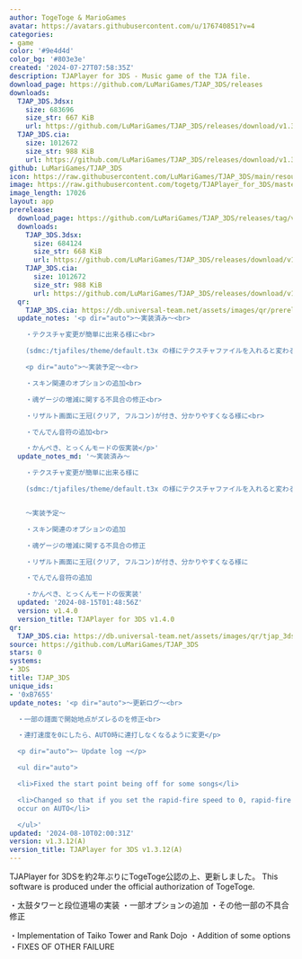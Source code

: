 ```yaml
---
author: TogeToge & MarioGames
avatar: https://avatars.githubusercontent.com/u/176740851?v=4
categories:
- game
color: '#9e4d4d'
color_bg: '#803e3e'
created: '2024-07-27T07:58:35Z'
description: TJAPlayer for 3DS - Music game of the TJA file.
download_page: https://github.com/LuMariGames/TJAP_3DS/releases
downloads:
  TJAP_3DS.3dsx:
    size: 683696
    size_str: 667 KiB
    url: https://github.com/LuMariGames/TJAP_3DS/releases/download/v1.3.12%28A%29/TJAP_3DS.3dsx
  TJAP_3DS.cia:
    size: 1012672
    size_str: 988 KiB
    url: https://github.com/LuMariGames/TJAP_3DS/releases/download/v1.3.12%28A%29/TJAP_3DS.cia
github: LuMariGames/TJAP_3DS
icon: https://raw.githubusercontent.com/LuMariGames/TJAP_3DS/main/resource/icon.png
image: https://raw.githubusercontent.com/togetg/TJAPlayer_for_3DS/master/resource/banner.png
image_length: 17026
layout: app
prerelease:
  download_page: https://github.com/LuMariGames/TJAP_3DS/releases/tag/v1.4.0
  downloads:
    TJAP_3DS.3dsx:
      size: 684124
      size_str: 668 KiB
      url: https://github.com/LuMariGames/TJAP_3DS/releases/download/v1.4.0/TJAP_3DS.3dsx
    TJAP_3DS.cia:
      size: 1012672
      size_str: 988 KiB
      url: https://github.com/LuMariGames/TJAP_3DS/releases/download/v1.4.0/TJAP_3DS.cia
  qr:
    TJAP_3DS.cia: https://db.universal-team.net/assets/images/qr/prerelease/tjap_3ds-cia.png
  update_notes: '<p dir="auto">〜実装済み〜<br>

    ・テクスチャ変更が簡単に出来る様に<br>

    (sdmc:/tjafiles/theme/default.t3x の様にテクスチャファイルを入れると変わる)</p>

    <p dir="auto">〜実装予定〜<br>

    ・スキン関連のオプションの追加<br>

    ・魂ゲージの増減に関する不具合の修正<br>

    ・リザルト画面に王冠(クリア, フルコン)が付き、分かりやすくなる様に<br>

    ・でんでん音符の追加<br>

    ・かんぺき、とっくんモードの仮実装</p>'
  update_notes_md: '〜実装済み〜

    ・テクスチャ変更が簡単に出来る様に

    (sdmc:/tjafiles/theme/default.t3x の様にテクスチャファイルを入れると変わる)


    〜実装予定〜

    ・スキン関連のオプションの追加

    ・魂ゲージの増減に関する不具合の修正

    ・リザルト画面に王冠(クリア, フルコン)が付き、分かりやすくなる様に

    ・でんでん音符の追加

    ・かんぺき、とっくんモードの仮実装'
  updated: '2024-08-15T01:48:56Z'
  version: v1.4.0
  version_title: TJAPlayer for 3DS v1.4.0
qr:
  TJAP_3DS.cia: https://db.universal-team.net/assets/images/qr/tjap_3ds-cia.png
source: https://github.com/LuMariGames/TJAP_3DS
stars: 0
systems:
- 3DS
title: TJAP_3DS
unique_ids:
- '0xB7655'
update_notes: '<p dir="auto">〜更新ログ〜<br>

  ・一部の譜面で開始地点がズレるのを修正<br>

  ・連打速度を0にしたら、AUTO時に連打しなくなるように変更</p>

  <p dir="auto">~ Update log ~</p>

  <ul dir="auto">

  <li>Fixed the start point being off for some songs</li>

  <li>Changed so that if you set the rapid-fire speed to 0, rapid-fire will no longer
  occur on AUTO</li>

  </ul>'
updated: '2024-08-10T02:00:31Z'
version: v1.3.12(A)
version_title: TJAPlayer for 3DS v1.3.12(A)
---
```

TJAPlayer for 3DSを約2年ぶりにTogeToge公認の上、更新しました。
This software is produced under the official authorization of TogeToge.

・太鼓タワーと段位道場の実装
・一部オプションの追加
・その他一部の不具合修正

・Implementation of Taiko Tower and Rank Dojo
・Addition of some options
・FIXES OF OTHER FAILURE